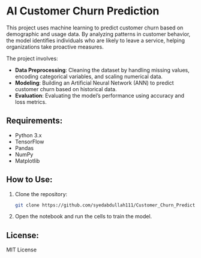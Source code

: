 # AI Customer Churn Prediction

This project uses machine learning to predict customer churn based on demographic and usage data. By analyzing patterns in customer behavior, the model identifies individuals who are likely to leave a service, helping organizations take proactive measures.

The project involves:
- **Data Preprocessing**: Cleaning the dataset by handling missing values, encoding categorical variables, and scaling numerical data.
- **Modeling**: Building an Artificial Neural Network (ANN) to predict customer churn based on historical data.
- **Evaluation**: Evaluating the model’s performance using accuracy and loss metrics.

## Requirements:
- Python 3.x
- TensorFlow
- Pandas
- NumPy
- Matplotlib

## How to Use:
1. Clone the repository:
   ```bash
   git clone https://github.com/syedabdullah111/Customer_Churn_Prediction.git
   ```
2. Open the notebook and run the cells to train the model.

## License:
MIT License
